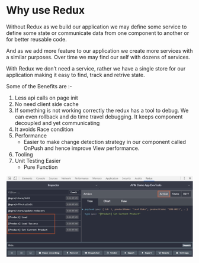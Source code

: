 # Why use Redux

Without Redux as we build our application we may define some service to define some state or communicate data from one component to another or for better reusable code.

And as we add more feature to our application we create more services with a similar purposes. Over time we may find our self with dozens of services.

With Redux we don’t need a service, rather we have a single store for our application making it easy to find, track and retrive state.

Some of the Benefits are :-

1. Less api calls on page init
2. No need client side cache
3. If something is not working correctly the redux has a tool to debug. We can even rollback and do time travel debugging. It keeps component decoupled and yet communicating
4. It avoids Race condition
5. Performance
   * Easier to make change detection strategy in our component called OnPush and hence improve View performance.
6. Tooling
7. Unit Testing Easier
   * Pure Function

![](../.gitbook/assets/image%20%284%29.png)

